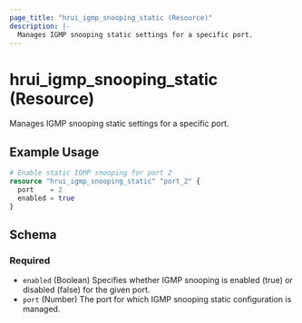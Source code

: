 ```yaml
---
page_title: "hrui_igmp_snooping_static (Resource)"
description: |-
  Manages IGMP snooping static settings for a specific port.
---
```


# hrui_igmp_snooping_static (Resource)

Manages IGMP snooping static settings for a specific port.

## Example Usage

```terraform
# Enable static IGMP snooping for port 2
resource "hrui_igmp_snooping_static" "port_2" {
  port    = 2
  enabled = true
}
```

<!-- schema generated by tfplugindocs -->
## Schema

### Required

- `enabled` (Boolean) Specifies whether IGMP snooping is enabled (true) or disabled (false) for the given port.
- `port` (Number) The port for which IGMP snooping static configuration is managed.


